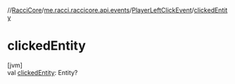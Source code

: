 //[RacciCore](../../../index.md)/[me.racci.raccicore.api.events](../index.md)/[PlayerLeftClickEvent](index.md)/[clickedEntity](clicked-entity.md)

# clickedEntity

[jvm]\
val [clickedEntity](clicked-entity.md): Entity?
